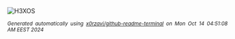 <div align="justify">
<picture>
    <source media="(prefers-color-scheme: dark)" srcset="https://i.ibb.co/ZzDRWHm/output-gif.gif">
    <source media="(prefers-color-scheme: light)" srcset="https://i.ibb.co/ZzDRWHm/output-gif.gif">
    <img alt="H3XOS" src="https://i.ibb.co/ZzDRWHm/output-gif.gif">
</picture>

<sub><i>Generated automatically using [x0rzavi/github-readme-terminal](https://github.com/x0rzavi/github-readme-terminal) on Mon Oct 14 04:51:08 AM EEST 2024</i></sub>
</div>